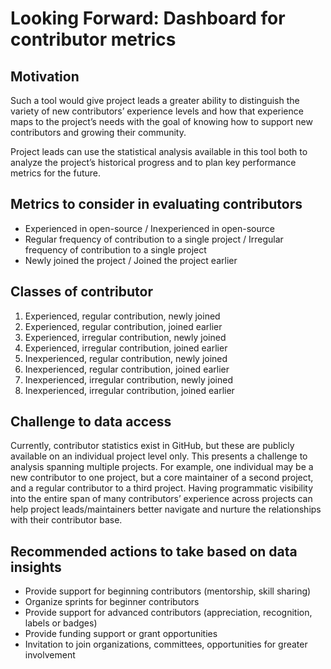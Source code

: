# Looking Forward: Dashboard for contributor metrics

## Motivation

Such a tool would give project leads a greater ability to distinguish the variety of new contributors’ experience levels and how that experience maps to the project’s needs with the goal of knowing how to support new contributors and growing their community.

Project leads can use the statistical analysis available in this tool both to analyze the project’s historical progress and to plan key performance metrics for the future.

## Metrics to consider in evaluating contributors

- Experienced in open-source / Inexperienced in open-source
- Regular frequency of contribution to a single project / Irregular frequency of contribution to a single project
- Newly joined the project / Joined the project earlier

## Classes of contributor

1. Experienced, regular contribution, newly joined
2. Experienced, regular contribution, joined earlier
3. Experienced, irregular contribution, newly joined
4. Experienced, irregular contribution, joined earlier
5. Inexperienced, regular contribution, newly joined
6. Inexperienced, regular contribution, joined earlier
7. Inexperienced, irregular contribution, newly joined
8. Inexperienced, irregular contribution, joined earlier

## Challenge to data access

Currently, contributor statistics exist in GitHub, but these are publicly available on an individual project level only. This presents a challenge to analysis spanning multiple projects. For example, one individual may be a new contributor to one project, but a core maintainer of a second project, and a regular contributor to a third project. Having programmatic visibility into the entire span of many contributors’ experience across projects can help project leads/maintainers better navigate and nurture the relationships with their contributor base.

## Recommended actions to take based on data insights

- Provide support for beginning contributors (mentorship, skill sharing)
- Organize sprints for beginner contributors
- Provide support for advanced contributors (appreciation, recognition, labels or badges)
- Provide funding support or grant opportunities
- Invitation to join organizations, committees, opportunities for greater involvement

